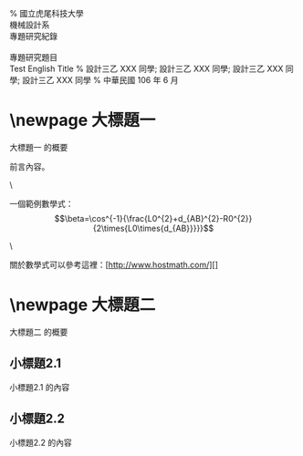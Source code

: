 % 國立虎尾科技大學 \
    機械設計系 \
    專題研究紀錄 \
    \
    專題研究題目 \
    Test English Title
% 設計三乙 XXX 同學;
    設計三乙 XXX 同學;
    設計三乙 XXX 同學;
    設計三乙 XXX 同學
% 中華民國 106 年 6 月

\newpage
大標題一
===

大標題一 的概要

<!--===-->

前言內容。

\ 

一個範例數學式：$$\beta=\cos^{-1}{\frac{L0^{2}+d_{AB}^{2}-R0^{2}}{2\times{L0\times{d_{AB}}}}}$$

\ 

關於數學式可以參考這裡：[http://www.hostmath.com/][]

[http://www.hostmath.com/]: http://www.hostmath.com/
\newpage
大標題二
===

大標題二 的概要

<!--===-->

小標題2.1
---

小標題2.1 的內容

<!--===-->

小標題2.2
---

小標題2.2 的內容

